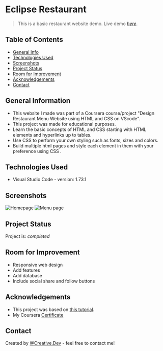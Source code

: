 # Eclipse Restaurant
> This is a basic restaurant website demo.
> Live demo [_here_](https://christelcarbajal.github.io/eclipse-restaurant/).

## Table of Contents
* [General Info](#general-information)
* [Technologies Used](#technologies-used)
* [Screenshots](#screenshots)
* [Project Status](#project-status)
* [Room for Improvement](#room-for-improvement)
* [Acknowledgements](#acknowledgements)
* [Contact](#contact)


## General Information
- This website I made was part of a Coursera course/project "Design Restaurant Menu Website using HTML and CSS on VScode".
- This project was made for educational purposes.
- Learn the basic concepts of HTML and CSS starting with HTML elements and hyperlinks up to tables.
- Use CSS to perform your own styling such as fonts, sizes and colors.
- Build multiple html pages and style each element in them with your preference using CSS .


## Technologies Used
- Visual Studio Code - version: 1.73.1


## Screenshots
![Homepage](./home.png)
![Menu page](./dessert-page.png)


## Project Status
Project is: _completed_ 

## Room for Improvement
* Responsive web design
* Add features
* Add database 
* Include social share and follow buttons

## Acknowledgements
- This project was based on [this tutorial](https://www.coursera.org/projects/design-restaurant-menu-website-vscode).
- My Coursera [Certificate](https://www.coursera.org/account/accomplishments/verify/N66V4DAZ8TYB)


## Contact
Created by [@Creative.Dev](https://stud.hosted.hr.nl/1011926/portfolio/) - feel free to contact me!
